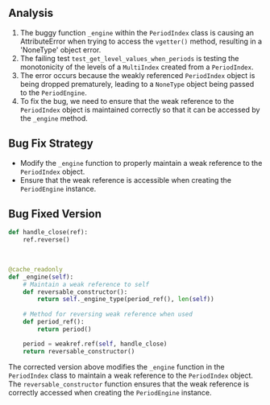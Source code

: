 ## Analysis
1. The buggy function `_engine` within the `PeriodIndex` class is causing an AttributeError when trying to access the `vgetter()` method, resulting in a 'NoneType' object error.
2. The failing test `test_get_level_values_when_periods` is testing the monotonicity of the levels of a `MultiIndex` created from a `PeriodIndex`.
3. The error occurs because the weakly referenced `PeriodIndex` object is being dropped prematurely, leading to a `NoneType` object being passed to the `PeriodEngine`.
4. To fix the bug, we need to ensure that the weak reference to the `PeriodIndex` object is maintained correctly so that it can be accessed by the `_engine` method.

## Bug Fix Strategy
- Modify the `_engine` function to properly maintain a weak reference to the `PeriodIndex` object.
- Ensure that the weak reference is accessible when creating the `PeriodEngine` instance.

## Bug Fixed Version
```python
def handle_close(ref):
    ref.reverse()
    
  

@cache_readonly
def _engine(self):
    # Maintain a weak reference to self
    def reversable_constructor():
        return self._engine_type(period_ref(), len(self))
    
    # Method for reversing weak reference when used
    def period_ref():
        return period()

    period = weakref.ref(self, handle_close)
    return reversable_constructor()
```

The corrected version above modifies the `_engine` function in the `PeriodIndex` class to maintain a weak reference to the `PeriodIndex` object. The `reversable_constructor` function ensures that the weak reference is correctly accessed when creating the `PeriodEngine` instance.